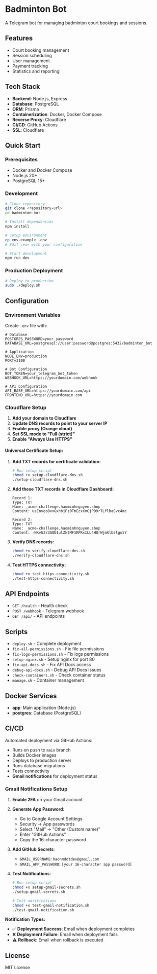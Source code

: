 # Badminton Bot

A Telegram bot for managing badminton court bookings and sessions.

## Features

- Court booking management
- Session scheduling
- User management
- Payment tracking
- Statistics and reporting

## Tech Stack

- **Backend**: Node.js, Express
- **Database**: PostgreSQL
- **ORM**: Prisma
- **Containerization**: Docker, Docker Compose
- **Reverse Proxy**: Cloudflare
- **CI/CD**: GitHub Actions
- **SSL**: Cloudflare

## Quick Start

### Prerequisites

- Docker and Docker Compose
- Node.js 20+
- PostgreSQL 15+

### Development

```bash
# Clone repository
git clone <repository-url>
cd badminton-bot

# Install dependencies
npm install

# Setup environment
cp env.example .env
# Edit .env with your configuration

# Start development
npm run dev
```

### Production Deployment

```bash
# Deploy to production
sudo ./deploy.sh
```

## Configuration

### Environment Variables

Create `.env` file with:

```env
# Database
POSTGRES_PASSWORD=your_password
DATABASE_URL=postgresql://user:password@postgres:5432/badminton_bot

# Application
NODE_ENV=production
PORT=3100

# Bot Configuration
BOT_TOKEN=your_telegram_bot_token
WEBHOOK_URL=https://yourdomain.com/webhook

# API Configuration
API_BASE_URL=https://yourdomain.com/api
FRONTEND_URL=https://yourdomain.com
```

### Cloudflare Setup

1. **Add your domain to Cloudflare**
2. **Update DNS records to point to your server IP**
3. **Enable proxy (Orange cloud)**
4. **Set SSL mode to "Full (strict)"**
5. **Enable "Always Use HTTPS"**

#### **Universal Certificate Setup:**

1. **Add TXT records for certificate validation:**
   ```bash
   # Run setup script
   chmod +x setup-cloudflare-dns.sh
   ./setup-cloudflare-dns.sh
   ```

2. **Add these TXT records in Cloudflare Dashboard:**
   ```
   Record 1:
   Type: TXT
   Name: _acme-challenge.haominhnguyen.shop
   Content: usEnvqo8vxGxhbjPz0TmEcxXmCjPD9rTLflbaSvc4mc
   
   Record 2:
   Type: TXT
   Name: _acme-challenge.haominhnguyen.shop
   Content: -NKvGZr3GQU1ulZktMF1RPRxILL4HQrWjmKlbslgu5Y
   ```

3. **Verify DNS records:**
   ```bash
   chmod +x verify-cloudflare-dns.sh
   ./verify-cloudflare-dns.sh
   ```

4. **Test HTTPS connectivity:**
   ```bash
   chmod +x test-https-connectivity.sh
   ./test-https-connectivity.sh
   ```

## API Endpoints

- `GET /health` - Health check
- `POST /webhook` - Telegram webhook
- `GET /api/` - API endpoints

## Scripts

- `deploy.sh` - Complete deployment
- `fix-all-permissions.sh` - Fix file permissions
- `fix-logs-permissions.sh` - Fix logs permissions
- `setup-nginx.sh` - Setup nginx for port 80
- `fix-api-docs.sh` - Fix API Docs access
- `debug-api-docs.sh` - Debug API Docs issues
- `check-containers.sh` - Check container status
- `manage.sh` - Container management

## Docker Services

- **app**: Main application (Node.js)
- **postgres**: Database (PostgreSQL)

## CI/CD

Automated deployment via GitHub Actions:
- Runs on push to `main` branch
- Builds Docker images
- Deploys to production server
- Runs database migrations
- Tests connectivity
- **Gmail notifications** for deployment status

### Gmail Notifications Setup

1. **Enable 2FA** on your Gmail account
2. **Generate App Password**:
   - Go to Google Account Settings
   - Security → App passwords
   - Select "Mail" → "Other (Custom name)"
   - Enter "GitHub Actions"
   - Copy the 16-character password

3. **Add GitHub Secrets**:
   - `GMAIL_USERNAME`: `haonmdotdev@gmail.com`
   - `GMAIL_APP_PASSWORD`: `[your 16-character app password]`

4. **Test Notifications**:
   ```bash
   # Run setup script
   chmod +x setup-gmail-secrets.sh
   ./setup-gmail-secrets.sh
   
   # Test notifications
   chmod +x test-gmail-notification.sh
   ./test-gmail-notification.sh
   ```

**Notification Types:**
- ✅ **Deployment Success**: Email when deployment completes
- ❌ **Deployment Failure**: Email when deployment fails
- ⚠️ **Rollback**: Email when rollback is executed

## License

MIT License
